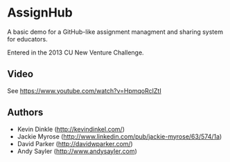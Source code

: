 AssignHub
=========

A basic demo for a GitHub-like assignment managment and sharing system for educators.

Entered in the 2013 CU New Venture Challenge.

Video
-----

See https://www.youtube.com/watch?v=HpmqoRcIZtI

Authors
-------

* Kevin Dinkle (http://kevindinkel.com/)
* Jackie Myrose (http://www.linkedin.com/pub/jackie-myrose/63/574/1a)
* David Parker (http://davidwparker.com/)
* Andy Sayler (http://www.andysayler.com)
